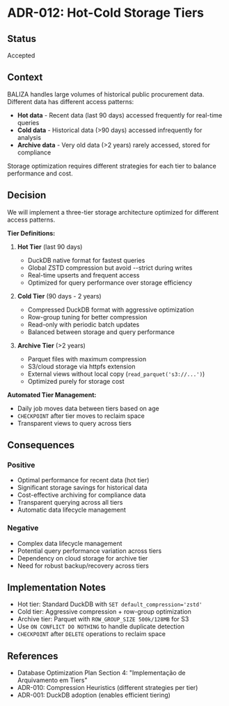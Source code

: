 # ADR-012: Hot-Cold Storage Tiers

## Status
Accepted

## Context
BALIZA handles large volumes of historical public procurement data. Different data has different access patterns:
- **Hot data** - Recent data (last 90 days) accessed frequently for real-time queries
- **Cold data** - Historical data (>90 days) accessed infrequently for analysis
- **Archive data** - Very old data (>2 years) rarely accessed, stored for compliance

Storage optimization requires different strategies for each tier to balance performance and cost.

## Decision
We will implement a three-tier storage architecture optimized for different access patterns.

**Tier Definitions:**
1. **Hot Tier** (last 90 days)
   - DuckDB native format for fastest queries
   - Global ZSTD compression but avoid --strict during writes
   - Real-time upserts and frequent access
   - Optimized for query performance over storage efficiency

2. **Cold Tier** (90 days - 2 years)  
   - Compressed DuckDB format with aggressive optimization
   - Row-group tuning for better compression
   - Read-only with periodic batch updates
   - Balanced between storage and query performance

3. **Archive Tier** (>2 years)
   - Parquet files with maximum compression
   - S3/cloud storage via httpfs extension
   - External views without local copy (`read_parquet('s3://...')`)
   - Optimized purely for storage cost

**Automated Tier Management:**
- Daily job moves data between tiers based on age
- `CHECKPOINT` after tier moves to reclaim space
- Transparent views to query across tiers

## Consequences

### Positive
- Optimal performance for recent data (hot tier)
- Significant storage savings for historical data
- Cost-effective archiving for compliance data
- Transparent querying across all tiers
- Automatic data lifecycle management

### Negative
- Complex data lifecycle management
- Potential query performance variation across tiers
- Dependency on cloud storage for archive tier
- Need for robust backup/recovery across tiers

## Implementation Notes
- Hot tier: Standard DuckDB with `SET default_compression='zstd'`
- Cold tier: Aggressive compression + row-group optimization  
- Archive tier: Parquet with `ROW_GROUP_SIZE 500k/128MB` for S3
- Use `ON CONFLICT DO NOTHING` to handle duplicate detection
- `CHECKPOINT` after `DELETE` operations to reclaim space

## References
- Database Optimization Plan Section 4: "Implementação de Arquivamento em Tiers"
- ADR-010: Compression Heuristics (different strategies per tier)
- ADR-001: DuckDB adoption (enables efficient tiering)